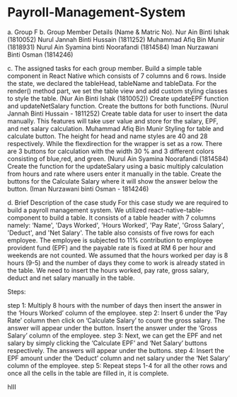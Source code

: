 # Payroll-Management-System

a. Group F
b. Group Member Details (Name & Matric No).
Nur Ain Binti Ishak (1810052)
Nurul Jannah Binti Hussain (1811252)
Muhammad Afiq Bin Munir (1818931)
Nurul Ain Syamina binti Noorafandi (1814584)
Iman Nurzawani Binti Osman (1814246)

c. The assigned tasks for each group member.
Build a simple table component in React Native which consists of 7 columns and 6 rows. Inside the state, we declared the tableHead, tableName and tableData. For the render() method part, we set the table view and add custom styling classes to style the table. (Nur Ain Binti Ishak (1810052))
Create updateEPF function and updateNetSalary function. Create the buttons for both functions. (Nurul Jannah Binti Hussain - 1811252)
Create table data for user to insert the data manually. This features will take user value and store for the salary, EPF, and net salary calculation. Muhammad Afiq Bin Munir
Styling for table and calculate button. The height  for head and  name styles are 40 and 28 respectively. While the flexdirection for the wrapper is set as a row. There are 3 buttons for calculation with the width 30 % and 3 different colors consisting of  blue,red, and green. (Nurul Ain Syamina Noorafandi (1814584)
Create the function for the updateSalary using a basic multiply calculation from hours and rate where users enter it manually in the table.  Create the buttons for the Calculate Salary where it will show the answer below the button. (Iman Nurzawani binti Osman - 1814246)

d. Brief Description of the case study
	For this case study we are required to build a payroll management system. We utilized react-native-table-component to build a table. It consists of a table header with 7 columns namely: ‘Name', 'Days Worked', 'Hours Worked', 'Pay Rate', 'Gross Salary', 'Deduct', and 'Net Salary'. The table also consists of five rows  for each employee. The employee is subjected to 11% contribution to employee provident fund (EPF) and the payable rate is fixed at RM 6 per hour and weekends are not counted. 
We assumed that the hours worked per day is 8 hours (9-5) and the number of days they come to work is already stated in the table. We need to insert the hours worked, pay rate, gross salary, deduct and net salary manually in the table. 

Steps:

step 1: Multiply 8 hours with the number of days then insert the answer in the ‘Hours Worked’ column of the employee. 
step 2: Insert 6 under the ‘Pay Rate’ column then click on ‘Calculate Salary’ to count the gross salary. The answer will appear under the button. Insert the answer under the ‘Gross Salary’ column of the employee.
step 3: Next, we can get the EPF and net salary by simply clicking the ‘Calculate EPF’ and ‘Net Salary’ buttons respectively. The answers will appear under the buttons.
step 4: Insert the EPF amount under the ‘Deduct’ column and net salary under the ‘Net Salary’ column of the employee.
step 5: Repeat steps 1-4 for all the other rows and once all the cells in the table are filled in, it is complete.


hIII
